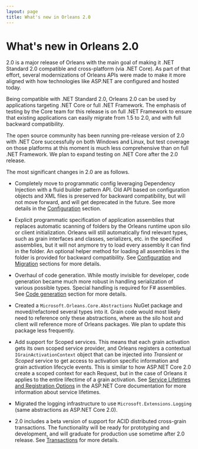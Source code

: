 ```yaml
---
layout: page
title: What's new in Orleans 2.0
---
```


# What's new in Orleans 2.0

2.0 is a major release of Orleans with the main goal of making it .NET Standard 2.0 compatible and cross-platform (via .NET Core). As part of that effort, several modernizations of Orleans APIs were made to make it more aligned with how technologies like ASP.NET are configured and hosted today.

Being compatible with .NET Standard 2.0, Orleans 2.0 can be used by applications targeting .NET Core or full .NET Framework. The emphasis of testing by the Core team for this release is on full .NET Framework to ensure that existing applications can easily migrate from 1.5 to 2.0, and with full backward compatibility.

The open source community has been running pre-release version of 2.0 with .NET Core successfully on both Windows and Linux, but test coverage on those platforms at this moment is much less comprehensive than on full .NET Framework. We plan to expand testing on .NET Core after the 2.0 release.

The most significant changes in 2.0 are as follows.

* Completely move to programmatic config leveraging Dependency Injection with a fluid builder pattern API. Old API based on configuration objects and XML files is preserved for backward compatibility, but will not move forward, and will get deprecated in the future. See more details in the [Configuration](Configuration2.0.md) section.

* Explicit programmatic specification of application assemblies that replaces automatic scanning of folders by the Orleans runtime upon silo or client initialization. Orleans will still automatically find relevant types, such as grain interfaces and classes, serializers, etc. in the specified assemblies, but it will not anymore try to load every assembly it can find in the folder. An optional helper method for loading all assemblies in the folder is provided for backward compatibility. See [Configuration](Configuration2.0.md) and [Migration](Migration1.5.md) sections for more details.

* Overhaul of code generation. While mostly invisible for developer, code generation became much more robust in handling serialization of various possible types. Special handling is required for F# assemblies. See [Code generation](Codegen.md) section for more details.

* Created a `Microsoft.Orleans.Core.Abstractions` NuGet package and moved/refactored several types into it. Grain code would most likely need to reference only these abstractions, where as the silo host and client will reference more of Orleans packages. We plan to update this package less frequently.

* Add support for Scoped services. This means that each grain activation gets its own scoped service provider, and Orleans registers a contextual `IGrainActivationContext` object that can be injected into *Transient* or *Scoped* service to get access to activation specific information and grain activation lifecycle events. This is similar to how ASP.NET Core 2.0 create a scoped context for each Request, but in the case of Orleans it applies to the entire lifectime of a grain activation. See [Service Lifetimes and Registration Options](https://docs.microsoft.com/en-us/aspnet/core/fundamentals/dependency-injection#service-lifetimes-and-registration-options) in the ASP.NET Core documentation for more information about service lifetimes.

* Migrated the logging infrastructure to use `Microsoft.Extensions.Logging` (same abstractions as ASP.NET Core 2.0).

* 2.0 includes a beta version of support for ACID distributed cross-grain transactions. The functionality will be ready for prototyping and development, and will graduate for production use sometime after 2.0 release. See [Transactions](Transactions.md) for more details.
